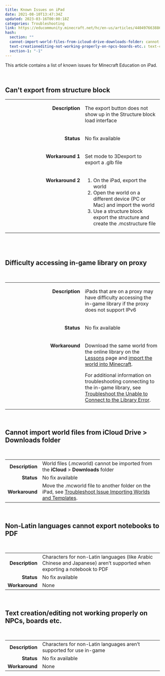 ```yaml
---
title: Known Issues on iPad
date: 2021-08-10T13:47:34Z
updated: 2023-03-16T00:00:18Z
categories: Troubleshooting
link: https://educommunity.minecraft.net/hc/en-us/articles/4404976638868-Known-Issues-on-iPad
hash:
  section: ""
  cannot-import-world-files-from-icloud-drive-downloads-folder: cannot-import-world-files-from-icloud-drive--downloads-folder
  text-creationediting-not-working-properly-on-npcs-boards-etc.: text-creationediting-not-working-properly-on-npcs-boards-etc
  section-1: "-1"
---
```


This article contains a list of known issues for Minecraft Education on iPad.

 

## Can't export from structure block

<table data-cellpadding="5px">
<colgroup>
<col style="width: 50%" />
<col style="width: 50%" />
</colgroup>
<tbody>
<tr>
<td style="text-align: right; width: 20%; vertical-align: top;" width="102"><p><strong>Description</strong></p></td>
<td width="522"><p>The export button does not show up in the Structure block load interface</p></td>
</tr>
<tr>
<td style="text-align: right; width: 20%; vertical-align: top;" width="102"><p><strong>Status</strong></p></td>
<td width="522"><p>No fix available</p></td>
</tr>
<tr>
<td style="text-align: right; width: 20%; vertical-align: top;" width="102"><p><strong>Workaround 1<br />
</strong></p></td>
<td width="522"><p>Set mode to 3Dexport to export a .glb file</p></td>
</tr>
<tr>
<td style="text-align: right; width: 20%; vertical-align: top;"><p><strong>Workaround 2</strong></p></td>
<td><ol>
<li>On the iPad, export the world</li>
<li>Open the world on a different device (PC or Mac) and import the world</li>
<li>Use a structure block export the structure and create the .mcstructure file</li>
</ol></td>
</tr>
</tbody>
</table>

##  

## Difficulty accessing in-game library on proxy

 

<table data-cellpadding="5px">
<colgroup>
<col style="width: 50%" />
<col style="width: 50%" />
</colgroup>
<tbody>
<tr>
<td style="text-align: right; width: 20%; vertical-align: top;" width="102"><p><strong>Description</strong></p></td>
<td width="522"><p>iPads that are on a proxy may have difficulty accessing the in-game library if the proxy does not support IPv6</p></td>
</tr>
<tr>
<td style="text-align: right; width: 20%; vertical-align: top;" width="102"><p><strong>Status</strong></p></td>
<td width="522"><p>No fix available</p></td>
</tr>
<tr>
<td style="text-align: right; width: 20%; vertical-align: top;" width="102"><p><strong>Workaround</strong></p></td>
<td width="522"><p>Download the same world from the online library on the <a href="https://aka.ms/meelessons">Lessons</a> page and <a href="https://aka.ms/MEEImportExport">import the world into Minecraft</a>.</p>
<p>For additional information on troubleshooting connecting to the in-game library, see <a href="https://aka.ms/MEEConnecttoLibrary">Troubleshoot the Unable to Connect to the Library Error</a>.</p></td>
</tr>
</tbody>
</table>

 

## Cannot import world files from iCloud Drive \> Downloads folder

 

|  |  |
|---:|----|
| **Description** | World files (.mcworld) cannot be imported from the **iCloud** \> **Downloads** folder |
| **Status** | No fix available |
| **Workaround** | Move the .mcworld file to another folder on the iPad, see [Troubleshoot Issue Importing Worlds and Templates](https://aka.ms/MEEIssueImporting). |

 

## Non-Latin languages cannot export notebooks to PDF

 

|  |  |
|---:|----|
| **Description** | Characters for non-Latin languages (like Arabic Chinese and Japanese) aren’t supported when exporting a notebook to PDF |
| **Status** | No fix available |
| **Workaround** | None |

 

## Text creation/editing not working properly on NPCs, boards etc.

 

|  |  |
|---:|----|
| **Description** | Characters for non-Latin languages aren’t supported for use in-game |
| **Status** | No fix available |
| **Workaround** | None |

##
